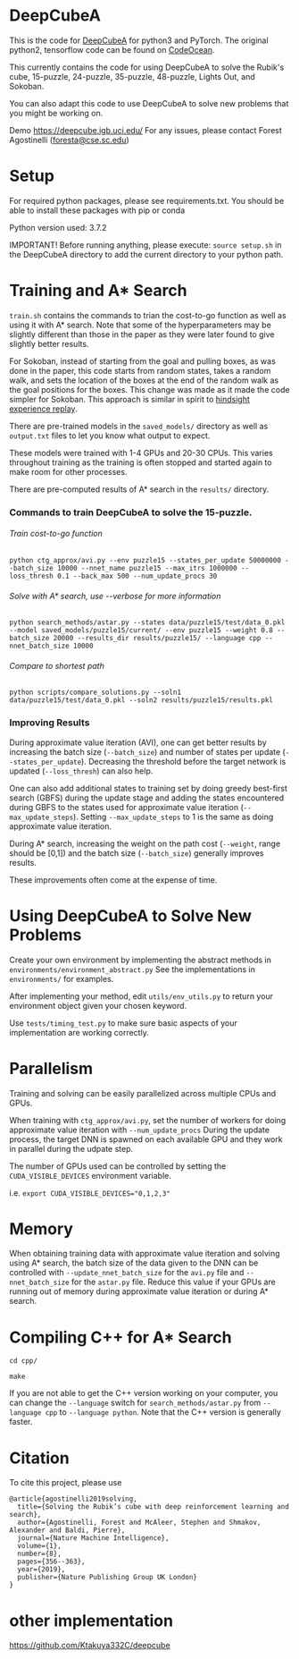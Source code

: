# DeepCubeA
This is the code for [DeepCubeA](https://cse.sc.edu/~foresta/assets/files/SolvingTheRubiksCubeWithDeepReinforcementLearningAndSearch_Final.pdf) for python3 and PyTorch.
The original python2, tensorflow code can be found on [CodeOcean](https://codeocean.com/capsule/5723040/tree/v1).

This currently contains the code for using DeepCubeA to solve the Rubik's cube, 15-puzzle, 24-puzzle, 35-puzzle, 48-puzzle, Lights Out, and Sokoban.

You can also adapt this code to use DeepCubeA to solve new problems that you might be working on.

Demo https://deepcube.igb.uci.edu/
For any issues, please contact Forest Agostinelli (foresta@cse.sc.edu)

# Setup
For required python packages, please see requirements.txt.
You should be able to install these packages with pip or conda

Python version used: 3.7.2

IMPORTANT! Before running anything, please execute: `source setup.sh` in the DeepCubeA directory to add the current 
directory to your python path.

# Training and A* Search
`train.sh` contains the commands to trian the cost-to-go function as well as using it with A* search.
Note that some of the hyperparameters may be slightly different than those in the paper as they were later 
found to give slightly better results.

For Sokoban, instead of starting from the goal and pulling boxes, as was done in the paper,
this code starts from random states, takes a random walk, and sets the location of the boxes at the end of the random walk as the goal positions for the boxes. 
This change was made as it made the code simpler for Sokoban. This approach is similar in spirit to [hindsight experience replay](https://proceedings.neurips.cc/paper/2017/file/453fadbd8a1a3af50a9df4df899537b5-Paper.pdf).

There are pre-trained models in the `saved_models/` directory as well as `output.txt` files to let you know what output to expect.

These models were trained with 1-4 GPUs and 20-30 CPUs. This varies throughout training as the training is often stopped and started again to make room for other processes.

There are pre-computed results of A* search in the `results/` directory. 

### Commands to train DeepCubeA to solve the 15-puzzle.
###### Train cost-to-go function
`python ctg_approx/avi.py --env puzzle15 --states_per_update 50000000 --batch_size 10000 --nnet_name puzzle15 --max_itrs 1000000 --loss_thresh 0.1 --back_max 500 --num_update_procs 30`

###### Solve with A* search, use --verbose for more information
`python search_methods/astar.py --states data/puzzle15/test/data_0.pkl --model saved_models/puzzle15/current/ --env puzzle15 --weight 0.8 --batch_size 20000 --results_dir results/puzzle15/ --language cpp --nnet_batch_size 10000`

###### Compare to shortest path
`python scripts/compare_solutions.py --soln1 data/puzzle15/test/data_0.pkl --soln2 results/puzzle15/results.pkl`

### Improving Results
During approximate value iteration (AVI), one can get better results by increasing the batch size (`--batch_size`) and number of states per update (`--states_per_update`).
Decreasing the threshold before the target network is updated (`--loss_thresh`) can also help.

One can also add additional states to training set by doing greedy best-first search (GBFS) during the update stage and adding the states encountered during GBFS to the states used for approximate value iteration (`--max_update_steps`). Setting `--max_update_steps` to 1 is the same as doing approximate value iteration.

During A* search, increasing the weight on the path cost (`--weight`, range should be [0,1]) and the batch size (`--batch_size`) generally improves results.

These improvements often come at the expense of time.

# Using DeepCubeA to Solve New Problems
Create your own environment by implementing the abstract methods in `environments/environment_abstract.py`
See the implementations in `environments/` for examples.

After implementing your method, edit `utils/env_utils.py` to return your environment object given your chosen keyword.

Use `tests/timing_test.py` to make sure basic aspects of your implementation are working correctly.

# Parallelism
Training and solving can be easily parallelized across multiple CPUs and GPUs.

When training with `ctg_approx/avi.py`, set the number of workers for doing approximate value iteration with `--num_update_procs`
During the update process, the target DNN is spawned on each available GPU and they work in parallel during the udpate step.

The number of GPUs used can be controlled by setting the `CUDA_VISIBLE_DEVICES` environment variable.

i.e. `export CUDA_VISIBLE_DEVICES="0,1,2,3"`

# Memory
When obtaining training data with approximate value iteration and solving using A* search, the batch size of the data 
given to the DNN can be controlled with `--update_nnet_batch_size` for the `avi.py` file and `--nnet_batch_size` for
the `astar.py` file. Reduce this value if your GPUs are running out of memory during approximate value iteration or 
during A* search.

# Compiling C++ for A* Search
`cd cpp/`

`make`

If you are not able to get the C++ version working on your computer, you can change the `--language` switch for
`search_methods/astar.py` from `--language cpp` to `--language python`.
Note that the C++ version is generally faster.

# Citation
To cite this project, please use

```
@article{agostinelli2019solving,
  title={Solving the Rubik’s cube with deep reinforcement learning and search},
  author={Agostinelli, Forest and McAleer, Stephen and Shmakov, Alexander and Baldi, Pierre},
  journal={Nature Machine Intelligence},
  volume={1},
  number={8},
  pages={356--363},
  year={2019},
  publisher={Nature Publishing Group UK London}
}
```

# other implementation
https://github.com/Ktakuya332C/deepcube